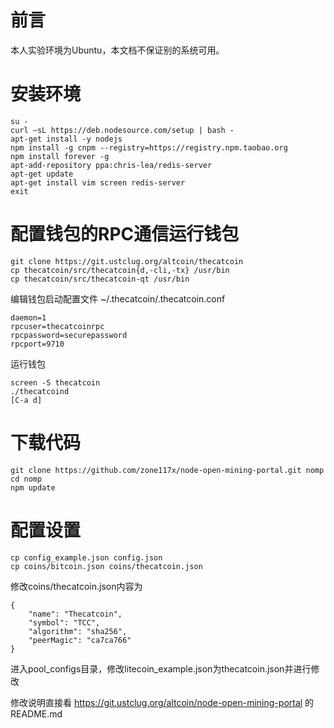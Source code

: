 # 前言
本人实验环境为Ubuntu，本文档不保证别的系统可用。

# 安装环境

    su -
    curl –sL https://deb.nodesource.com/setup | bash -
    apt-get install -y nodejs
    npm install -g cnpm --registry=https://registry.npm.taobao.org
    npm install forever -g
    apt-add-repository ppa:chris-lea/redis-server
    apt-get update
    apt-get install vim screen redis-server
    exit
# 配置钱包的RPC通信运行钱包

    git clone https://git.ustclug.org/altcoin/thecatcoin
    cp thecatcoin/src/thecatcoin{d,-cli,-tx} /usr/bin
    cp thecatcoin/src/thecatcoin-qt /usr/bin
编辑钱包启动配置文件 ~/.thecatcoin/.thecatcoin.conf

    daemon=1
    rpcuser=thecatcoinrpc
    rpcpassword=securepassword
    rpcport=9710
运行钱包

    screen -S thecatcoin
    ./thecatcoind
    [C-a d]
# 下载代码

    git clone https://github.com/zone117x/node-open-mining-portal.git nomp
    cd nomp
    npm update
# 配置设置

    cp config_example.json config.json
    cp coins/bitcoin.json coins/thecatcoin.json
修改coins/thecatcoin.json内容为

    {
        "name": "Thecatcoin",
        "symbol": "TCC",
        "algorithm": "sha256",
        "peerMagic": "ca7ca766"
    }
进入pool_configs目录，修改litecoin_example.json为thecatcoin.json并进行修改

修改说明直接看 https://git.ustclug.org/altcoin/node-open-mining-portal 的README.md